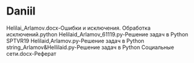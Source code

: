 # Daniil
Helilai_Arlamov.docx-Ошибки и исключения.
Обработка исключений.python
Helilaid_Arlamov_61119.py-Решение задач в Python
SPTVR19 Helilaid,Arlamov.py-Решение задач в Python
string_Arlamov&Hellilaid.py-Решение задач в Python
Социальные сети.docx-Реферат
